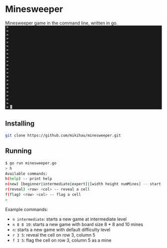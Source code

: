 # Minesweeper
Minesweeper game in the command line, written in go.  
<img src="./demo.gif" alt="demo gif">

## Installing

```bash
git clone https://github.com/mikihau/minesweeper.git
```

## Running
```bash
$ go run minesweeper.go
> h
Available commands:
h(help) -- print help
n(new) [beginner|intermediate|expert]|[width height numMines] -- start a new game
r(reveal) <row> <col> -- reveal a cell
f(flag) <row> <col> -- flag a cell
> 
```

Example commands:
- `n intermediate`: starts a new game at intermediate level
- `n 8 8 10`: starts a new game with board size 8 * 8 and 10 mines
- `n`: starts a new game with default difficulty level
- `r 3 5`: reveal the cell on row 3, column 5
- `f 3 5`: flag the cell on row 3, column 5 as a mine
